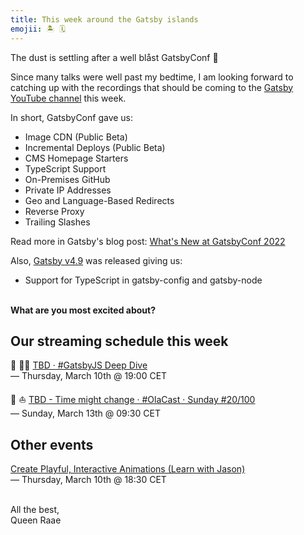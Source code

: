 ```yaml
---
title: This week around the Gatsby islands
emojii: 🏝 🗓
---
```


The dust is settling after a well blåst GatsbyConf 🎉

Since many talks were well past my bedtime, I am looking forward to catching up with the recordings that should be coming to the [Gatsby YouTube channel](https://www.youtube.com/c/Gatsbyjs) this week.

In short, GatsbyConf gave us:

- Image CDN (Public Beta)
- Incremental Deploys (Public Beta)
- CMS Homepage Starters
- TypeScript Support
- On-Premises GitHub
- Private IP Addresses
- Geo and Language-Based Redirects
- Reverse Proxy
- Trailing Slashes

Read more in Gatsby's blog post: [What's New at GatsbyConf 2022](https://www.gatsbyjs.com/blog/whats-new-at-gatsbyconf-2022)

Also, [Gatsby v4.9](https://www.gatsbyjs.com/docs/reference/release-notes/v4.9/) was released giving us:

- Support for TypeScript in gatsby-config and gatsby-node

&nbsp;  
**What are you most excited about?**

## Our streaming schedule this week

🔴 🏴‍☠️ [TBD · #GatsbyJS Deep Dive](https://youtu.be/kzUUoglO63k)  
— Thursday, March 10th @ 19:00 CET

🔴 ⛵ [TBD - Time might change · #OlaCast · Sunday #20/100](https://youtu.be/v00Uro6UQvY)  
— Sunday, March 13th @ 09:30 CET

## Other events

[Create Playful, Interactive Animations (Learn with Jason)](https://www.learnwithjason.dev/create-playful-interactive-animations)  
— Thursday, March 10th @ 18:30 CET

&nbsp;  
All the best,  
Queen Raae
